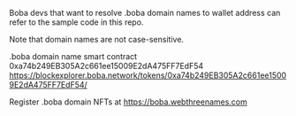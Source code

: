 Boba devs that want to resolve .boba domain names to wallet address can refer to the sample code in this repo.

Note that domain names are not case-sensitive.

.boba domain name smart contract 0xa74b249EB305A2c661ee15009E2dA475FF7EdF54
https://blockexplorer.boba.network/tokens/0xa74b249EB305A2c661ee15009E2dA475FF7EdF54/

Register .boba domain NFTs at https://boba.webthreenames.com

